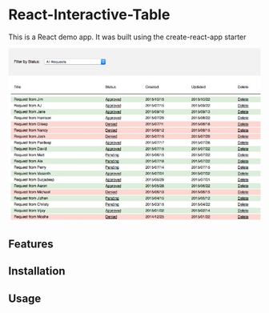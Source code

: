 # React-Interactive-Table

This is a React demo app. It was built using the create-react-app starter

![screenshot](img/screenshot1.png)

## Features


## Installation


## Usage